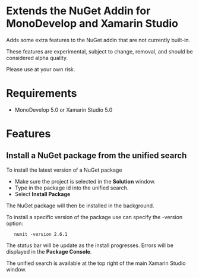 # Extends the NuGet Addin for MonoDevelop and Xamarin Studio

Adds some extra features to the NuGet addin that are not currently built-in.

These features are experimental, subject to change, removal, and should be considered alpha quality. 

Please use at your own risk.

# Requirements

 * MonoDevelop 5.0 or Xamarin Studio 5.0

# Features

## Install a NuGet package from the unified search

To install the latest version of a NuGet package

 * Make sure the project is selected in the **Solution** window.
 * Type in the package id into the unified search.
 * Select **Install Package**

The NuGet package will then be installed in the background.
 
To install a specific version of the package use can specify the -version option:

       nunit -version 2.6.1
 
The status bar will be update as the install progresses. Errors will be displayed in the **Package Console**.

The unified search is available at the top right of the main Xamarin Studio window.
